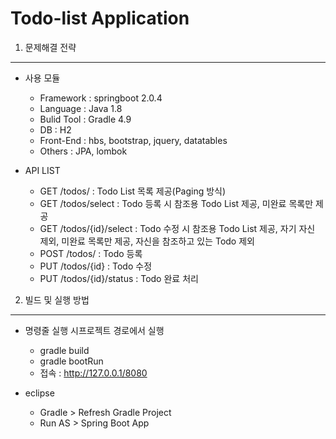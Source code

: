 Todo-list Application
=============
1. 문제해결 전략
-------------
- 사용 모듈
  * Framework : springboot 2.0.4
  * Language : Java 1.8
  * Bulid Tool : Gradle 4.9
  * DB : H2
  * Front-End : hbs, bootstrap, jquery, datatables
  * Others : JPA, lombok


- API LIST
  * GET  /todos/ : Todo List 목록 제공(Paging 방식)
  * GET  /todos/select      : Todo 등록 시 참조용 Todo List 제공, 미완료 목록만 제공
  * GET  /todos/{id}/select : Todo 수정 시 참조용 Todo List  제공, 자기 자신 제외, 미완료 목록만 제공, 자신을 참조하고 있는 Todo 제외
  * POST /todos/ : Todo 등록
  * PUT /todos/{id} : Todo 수정
  * PUT /todos/{id}/status : Todo 완료 처리
  
2. 빌드 및 실행 방법
-------------
- 명령줄 실행 시프로젝트 경로에서 실행
  * gradle build
  * gradle bootRun
  * 접속 : http://127.0.0.1/8080 

- eclipse
  * Gradle > Refresh Gradle Project
  * Run AS > Spring Boot App
